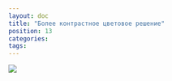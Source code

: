 ```yaml
---
layout: doc
title: "Более контрастное цветовое решение"
position: 13
categories: 
tags: 
---
```


![](gl9.png)

